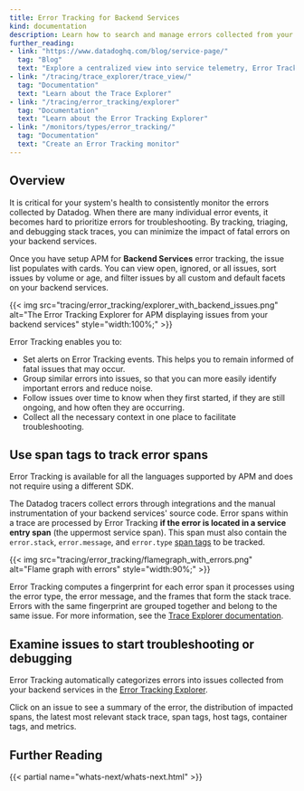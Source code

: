```yaml
---
title: Error Tracking for Backend Services
kind: documentation
description: Learn how to search and manage errors collected from your backend services.
further_reading:
- link: "https://www.datadoghq.com/blog/service-page/"
  tag: "Blog"
  text: "Explore a centralized view into service telemetry, Error Tracking, SLOs, and more"
- link: "/tracing/trace_explorer/trace_view/"
  tag: "Documentation"
  text: "Learn about the Trace Explorer"
- link: "/tracing/error_tracking/explorer"
  tag: "Documentation"
  text: "Learn about the Error Tracking Explorer"
- link: "/monitors/types/error_tracking/"
  tag: "Documentation"
  text: "Create an Error Tracking monitor"
---
```


## Overview

It is critical for your system's health to consistently monitor the errors collected by Datadog. When there are many individual error events, it becomes hard to prioritize errors for troubleshooting. By tracking, triaging, and debugging stack traces, you can minimize the impact of fatal errors on your backend services.

Once you have setup APM for **Backend Services** error tracking, the issue list populates with cards. You can view open, ignored, or all issues, sort issues by volume or age, and filter issues by all custom and default facets on your backend services.

{{< img src="tracing/error_tracking/explorer_with_backend_issues.png" alt="The Error Tracking Explorer for APM displaying issues from your backend services" style="width:100%;" >}}

Error Tracking enables you to:

- Set alerts on Error Tracking events. This helps you to remain informed of fatal issues that may occur.
- Group similar errors into issues, so that you can more easily identify important errors and reduce noise.
- Follow issues over time to know when they first started, if they are still ongoing, and how often they are occurring.
- Collect all the necessary context in one place to facilitate troubleshooting.

## Use span tags to track error spans

<div class="alert alert-info">Error Tracking is available for all the languages supported by APM and does not require using a different SDK.</div>

The Datadog tracers collect errors through integrations and the manual instrumentation of your backend services' source code. Error spans within a trace are processed by Error Tracking **if the error is located in a service entry span** (the uppermost service span). This span must also contain the `error.stack`, `error.message`, and `error.type` [span tags][1] to be tracked.

{{< img src="tracing/error_tracking/flamegraph_with_errors.png" alt="Flame graph with errors" style="width:90%;" >}}

Error Tracking computes a fingerprint for each error span it processes using the error type, the error message, and the frames that form the stack trace. Errors with the same fingerprint are grouped together and belong to the same issue. For more information, see the [Trace Explorer documentation][2].

## Examine issues to start troubleshooting or debugging

Error Tracking automatically categorizes errors into issues collected from your backend services in the [Error Tracking Explorer][3]. 

Click on an issue to see a summary of the error, the distribution of impacted spans, the latest most relevant stack trace, span tags, host tags, container tags, and metrics.

## Further Reading

{{< partial name="whats-next/whats-next.html" >}}

[1]: /tracing/visualization/trace/?tab=spantags#more-information
[2]: /tracing/trace_explorer/trace_view/?tab=spantags
[3]: https://app.datadoghq.com/apm/error-tracking
